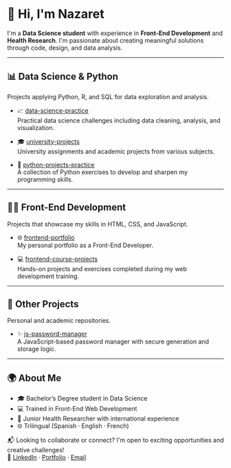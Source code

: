 # 👋 Hi, I'm Nazaret

I'm a **Data Science student** with experience in **Front-End Development** and **Health Research**. I'm passionate about creating meaningful solutions through code, design, and data analysis.

---

## 📊 Data Science & Python
Projects applying Python, R, and SQL for data exploration and analysis.

- 📈 [data-science-practice](https://github.com/NachiBasaldella/DataSciencePractice)  
  Practical data science challenges including data cleaning, analysis, and visualization.

- 🎓 [university-projects](https://github.com/NachiBasaldella/UniversityProjects)  
  University assignments and academic projects from various subjects.

- 🐍 [python-projects-practice](https://github.com/NachiBasaldella/Python-Projects-Practice-Repository)  
  A collection of Python exercises to develop and sharpen my programming skills.

---
## 👩‍💻 Front-End Development
Projects that showcase my skills in HTML, CSS, and JavaScript.

- 🌐 [frontend-portfolio](https://github.com/NachiBasaldella/Portfolio-Front-End-Developer)  
  My personal portfolio as a Front-End Developer.

- 💻 [frontend-course-projects](https://github.com/NachiBasaldella/Front-End-Developer-Course-Repository)  
  Hands-on projects and exercises completed during my web development training.

---
## 🔐 Other Projects
Personal and academic repositories.

- ✨ [js-password-manager](https://github.com/NachiBasaldella/JavaScript-Password-Manager-Project)  
  A JavaScript-based password manager with secure generation and storage logic.

---

## 🌍 About Me
- 🎓 Bachelor’s Degree student in Data Science  
- 💻 Trained in Front-End Web Development  
- 🧬 Junior Health Researcher with international experience  
- 🌐 Trilingual (Spanish · English · French)

📬 Looking to collaborate or connect? I'm open to exciting opportunities and creative challenges!  
🔗 [LinkedIn](https://www.linkedin.com/in/nazaret-basaldella-720864164/) · [Portfolio](#) · [Email](nazaretbasaldel@gmail.com)
